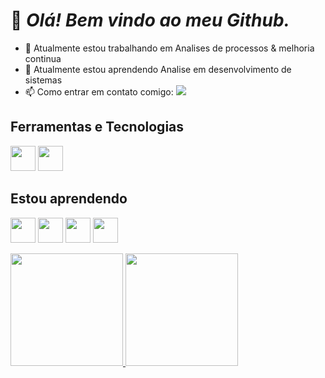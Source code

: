 # 👋 _Olá! Bem vindo ao meu Github._

- 🔭 Atualmente estou trabalhando em Analises de processos & melhoria continua
- 🌱 Atualmente estou aprendendo Analise em desenvolvimento de sistemas
- 📫 Como entrar em contato comigo: <a href = "mailto:joaogabriel975@hotmail.com"><img loading="lazy" src="https://img.shields.io/badge/Gmail-D14836?style=for-the-badge&logo=gmail&logoColor=white" target="_blank"></a>


## Ferramentas e Tecnologias

<img src="https://cdn.jsdelivr.net/gh/devicons/devicon@latest/icons/python/python-original.svg" width="40" height="40"/> <img src="https://cdn.jsdelivr.net/gh/devicons/devicon@latest/icons/git/git-original.svg" width="40" height="40"/>

## Estou aprendendo
<img src="https://cdn.jsdelivr.net/gh/devicons/devicon@latest/icons/csharp/csharp-original.svg" width="40" height="40"/> <img src="https://cdn.jsdelivr.net/gh/devicons/devicon@latest/icons/nodejs/nodejs-original.svg" width="40" height="40"/> <img src="https://cdn.jsdelivr.net/gh/devicons/devicon@latest/icons/docker/docker-original.svg" width="40" height="40"/> <img src="https://cdn.jsdelivr.net/gh/devicons/devicon@latest/icons/mysql/mysql-original.svg" width="40" height="40"/>



<div>
<a href="https://github.com/JhonnyPosti">
<img loading="lazy" height="180em" src="https://github-readme-stats.vercel.app/api/top-langs/?username=joaoSilvaDevi&layout=compact&langs_count=7&theme=tokyonight"/>
<img loading="lazy" height="180em" src="https://github-readme-stats.vercel.app/api?username=joaoSilvaDevi&show_icons=true&theme=dracula&include_all_commits=true&count_private=true"/>
</div>
